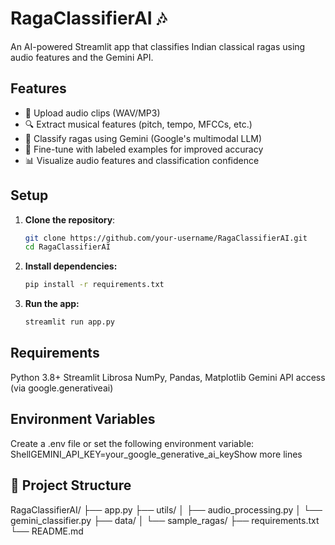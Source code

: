 # RagaClassifierAI 🎶

An AI-powered Streamlit app that classifies Indian classical ragas using audio features and the Gemini API.

## Features

- 🎵 Upload audio clips (WAV/MP3)
- 🔍 Extract musical features (pitch, tempo, MFCCs, etc.)
- 🤖 Classify ragas using Gemini (Google's multimodal LLM)
- 🧠 Fine-tune with labeled examples for improved accuracy
- 📊 Visualize audio features and classification confidence

## Setup

1. **Clone the repository**:
   ```bash
   git clone https://github.com/your-username/RagaClassifierAI.git
   cd RagaClassifierAI

2. **Install dependencies:**
   ```bash
   pip install -r requirements.txt


3. **Run the app:**
   ```bash
   streamlit run app.py


## Requirements

Python 3.8+
Streamlit
Librosa
NumPy, Pandas, Matplotlib
Gemini API access (via google.generativeai)

## Environment Variables
Create a .env file or set the following environment variable:
ShellGEMINI_API_KEY=your_google_generative_ai_keyShow more lines


## 📁 Project Structure
RagaClassifierAI/
├── app.py
├── utils/
│   ├── audio_processing.py
│   └── gemini_classifier.py
├── data/
│   └── sample_ragas/
├── requirements.txt
└── README.md

